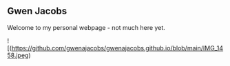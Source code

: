 ## Gwen Jacobs 

Welcome to my personal webpage - not much here yet.

![(https://github.com/gwenajacobs/gwenajacobs.github.io/blob/main/IMG_1458.jpeg)


